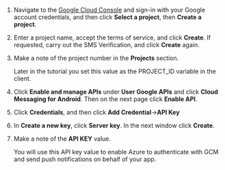1. Navigate to the [Google Cloud Console](https://console.developers.google.com/project) and sign-in with your Google account credentials, and then click **Select a project**, then **Create a project**.

2. Enter a project name, accept the terms of service, and click **Create**. If requested, carry out the SMS Verification, and click **Create** again.

3. Make a note of the project number in the **Projects** section. 

	Later in the tutorial you set this value as the PROJECT_ID variable in the client.

4. Click **Enable and manage APIs** under **User Google APIs** and click **Cloud Messaging for Android**. Then on the next page click **Enable API**. 

5. Click **Credentials**, and then click **Add Credential**->**API Key** 

6. In **Create a new key**, click **Server key**. In the next window click **Create**.

7. Make a note of the **API KEY** value.

	You will use this API key value to enable Azure to authenticate with GCM and send push notifications on behalf of your app.

